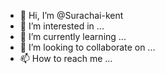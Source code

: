 - 👋 Hi, I’m @Surachai-kent
- 👀 I’m interested in ...
- 🌱 I’m currently learning ...
- 💞️ I’m looking to collaborate on ...
- 📫 How to reach me ...

<!---
Surachai-kent/Surachai-kent is a ✨ special ✨ repository because its `README.md` (this file) appears on your GitHub profile.
You can click the Preview link to take a look at your changes.
--->


